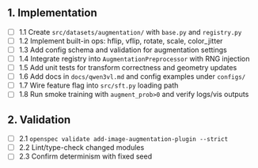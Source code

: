 ## 1. Implementation
- [ ] 1.1 Create `src/datasets/augmentation/` with `base.py` and `registry.py`
- [ ] 1.2 Implement built-in ops: hflip, vflip, rotate, scale, color_jitter
- [ ] 1.3 Add config schema and validation for augmentation settings
- [ ] 1.4 Integrate registry into `AugmentationPreprocessor` with RNG injection
- [ ] 1.5 Add unit tests for transform correctness and geometry updates
- [ ] 1.6 Add docs in `docs/qwen3vl.md` and config examples under `configs/`
- [ ] 1.7 Wire feature flag into `src/sft.py` loading path
- [ ] 1.8 Run smoke training with `augment_prob>0` and verify logs/vis outputs

## 2. Validation
- [ ] 2.1 `openspec validate add-image-augmentation-plugin --strict`
- [ ] 2.2 Lint/type-check changed modules
- [ ] 2.3 Confirm determinism with fixed seed
